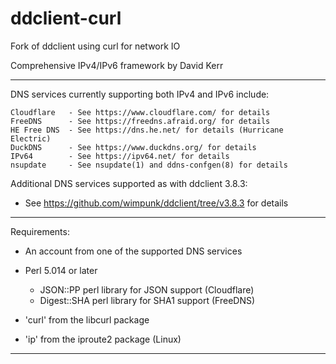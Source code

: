 
# ddclient-curl

Fork of ddclient using curl for network IO

Comprehensive IPv4/IPv6 framework by David Kerr

-------------------------------------------------------------------------------
DNS services currently supporting both IPv4 and IPv6 include:

    Cloudflare   - See https://www.cloudflare.com/ for details
    FreeDNS      - See https://freedns.afraid.org/ for details
    HE Free DNS  - See https://dns.he.net/ for details (Hurricane Electric)
    DuckDNS      - See https://www.duckdns.org/ for details
    IPv64        - See https://ipv64.net/ for details
    nsupdate     - See nsupdate(1) and ddns-confgen(8) for details

Additional DNS services supported as with ddclient 3.8.3:

- See https://github.com/wimpunk/ddclient/tree/v3.8.3 for details

-------------------------------------------------------------------------------
Requirements:

- An account from one of the supported DNS services

- Perl 5.014 or later
  * JSON::PP perl library for JSON support (Cloudflare)
  * Digest::SHA perl library for SHA1 support (FreeDNS)

- 'curl' from the libcurl package

- 'ip' from the iproute2 package (Linux)

-------------------------------------------------------------------------------


